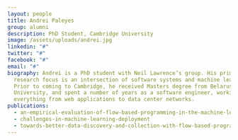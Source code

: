 ```yaml
---
layout: people
title: Andrei Paleyes
group: alumni
description: PhD Student, Cambridge University
image: /assets/uploads/andrei.jpg
linkedin: "#"
twitter: "#"
facebook: "#"
email: "#"
biography: Andrei is a PhD student with Neil Lawrence’s group. His primary
  research focus is an intersection of software systems and machine learning.
  Prior to coming to Cambridge, he received Masters degree from Belarusian State
  University, and spent a number of years as a software engineer, working on
  everything from web applications to data center networks.
publications:
  - an-empirical-evaluation-of-flow-based-programming-in-the-machine-learning-deployment-context
  - challenges-in-machine-learning-deployment
  - towards-better-data-discovery-and-collection-with-flow-based-programming
---
```

